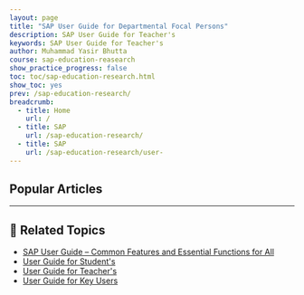 ```yaml
---
layout: page
title: "SAP User Guide for Departmental Focal Persons"
description: SAP User Guide for Teacher's
keywords: SAP User Guide for Teacher's
author: Muhammad Yasir Bhutta
course: sap-education-reasearch
show_practice_progress: false
toc: toc/sap-education-research.html
show_toc: yes
prev: /sap-education-research/
breadcrumb:
  - title: Home
    url: /
  - title: SAP
    url: /sap-education-research/
  - title: SAP
    url: /sap-education-research/user-
---
```


## Popular Articles


---

## 📘 **Related Topics**

- [SAP User Guide – Common Features and Essential Functions for All](user-guide-common-features.md)
- [User Guide for Student's](user-guide-students.md)
- [User Guide for Teacher's](user-guide-teachers.md)
- [User Guide for Key Users](user-guide-power-users-admin.md)